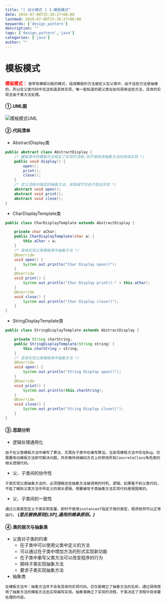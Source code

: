 ```yaml
---
title: "[ 设计模式 ] 3.模板模式"
date: 2019-07-08T15:36:27+08:00
lastmod: 2019-07-08T15:36:27+08:00
keywords: ['design_pattern']
description: ""
tags: ['design_pattern','java']
categories: ['java']
author: ""
---
```

# 模板模式
<font style="color:red;"> **模板模式：** </font>`是带有模板功能的模式，组成模板的方法被定义在父类中，由于这些方法是抽像的，所以在父类代码中无法知道具体实现，唯一能知道的是父类在如何调用这些方法，具体的实现全由子类方法处理。`

#### ①.UML图
![模板模式UML](/image/docs_img/coding/java/media/1_2_3_template_uml.jpg)

#### ②.代码清单
+ AbstractDisplay类


```java
public abstract class AbstractDisplay {
    /* 模板类中的模板方法规定了实现的流程,但不做具体抽象方法的具体实现 */
    public void display() {
        open();
        print();
        close();
    }
    /* 定义流程中指定的抽象方法，具体细节交给子类去实现 */
    abstract void open();
    abstract void print();
    abstract void close();
}
```
+ CharDisplayTemplate类

```java
public class CharDisplayTemplate extends AbstractDisplay {

    private char aChar;
    public CharDisplayTemplate(char a) {
        this.aChar = a;
    }
    /* 具体实现父类模板类中抽象方法 */
    @Override
    void open() {
        System.out.println("Char Display open()");
    }
    @Override
    void print() {
        System.out.println("Char Display print():" + this.aChar);
    }
    @Override
    void close() {
        System.out.println("Char Display close()");
    }
}

```
+ StringDisplayTemplate类

```java 
public class StringDisplayTemplate extends AbstractDisplay {

    private String charString;
    public StringDisplayTemplate(String string) {
        this.charString = string;
    }
    /* 具体实现父类模板类中抽象方法 */
    @Override
    void open() {
        System.out.println("String Display open()");
    }
    @Override
    void print() {
        System.out.println(this.charString);
    }
    @Override
    void close() {
        System.out.println("String Display close()");
    }
}

```
#### ③.思路分析
+ 逻辑处理通用化

`由于在父类模板方法中编写了算法，无需在子类中在编写算法。当发现模板方法中存在Bug，仅需要改动模板方法即可解决问题。并非像传统编码方式上的修改所有ConcreteClass角色类的相关逻辑代码。`
+ 父、子类间的协作性

`子类实现父类抽象方法时，必须理解这些抽象方法被调用的时机、逻辑。如果看不到父类代码，不能了解到父类方法中所定义的相关逻辑，想要编写子类抽象方法实现代码是很困难的。`
+ 父、子类间的一致性

`通过父类类型定义子类实例变量，即时不使用instanceof指定子类的类型，程序依然可以正常运行。` ***(里氏替换原则[LSP],通用的继承原则。)***
#### ④.类的层次与抽象类
+ 父类对子类的约束
    + 在子类中可以使用父类中定义的方法
    + 可以通过在子类中增加方法的形式实现新功能
    + 在子类中重写父类方法可以改变程序的行为
    + 期待子类实现抽象方法
    + 要求子类实现抽象方法
+ 抽象类

`在模板方法中：抽象方法并不会有具体的实现代码，仅仅是确立了抽象方法的名称，通过调用使用了抽象方法的模板方法去实现编写实现。抽象类确立了实现的流程，子类决定了流程中具体要处理的内容。`